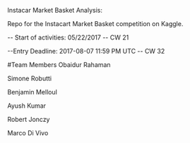 Instacar Market Basket Analysis:

Repo for the Instacart Market Basket competition on Kaggle.

-- Start of activities: 05/22/2017 -- CW 21

--Entry Deadline: 2017-08-07 11:59 PM UTC -- CW 32

#Team Members 
Obaidur Rahaman 

Simone Robutti 

Benjamin Melloul 

Ayush Kumar

Robert Jonczy

Marco Di Vivo
